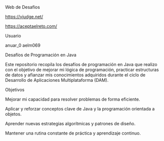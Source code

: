 
Web de Desafios

https://vjudge.net/

https://aceptaelreto.com/


Usuario

anuar_0
aelm069

Desafíos de Programación en Java

Este repositorio recopila los desafíos de programación en Java que realizo con el objetivo de mejorar mi lógica de programación, practicar estructuras de datos y afianzar mis conocimientos adquiridos durante el ciclo de Desarrollo de Aplicaciones Multiplataforma (DAM).



Objetivos

Mejorar mi capacidad para resolver problemas de forma eficiente.

Aplicar y reforzar conceptos clave de Java y la programación orientada a objetos.

Aprender nuevas estrategias algorítmicas y patrones de diseño.

Mantener una rutina constante de práctica y aprendizaje continuo.


